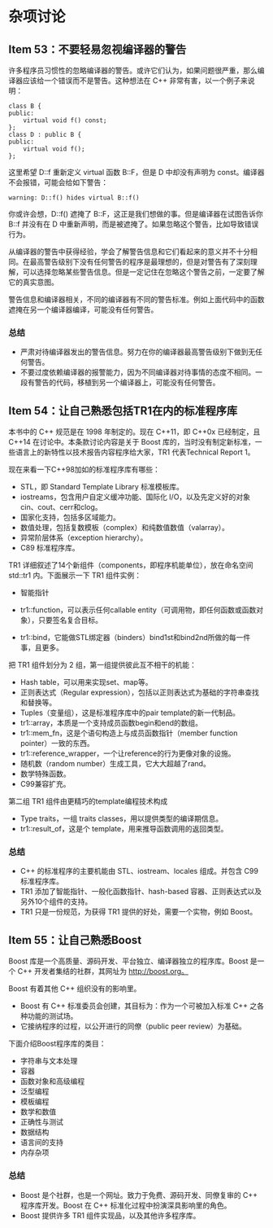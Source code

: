 # 杂项讨论

## Item 53：不要轻易忽视编译器的警告

许多程序员习惯性的忽略编译器的警告。或许它们认为，如果问题很严重，那么编译器应该给一个错误而不是警告。这种想法在 C++ 非常有害，以一个例子来说明：

```
class B {
public:
	virtual void f() const;
};
class D : public B {
public:
	virtual void f();
};
```

这里希望 D::f 重新定义 virtual 函数 B::F，但是 D 中却没有声明为 const。编译器不会报错，可能会给如下警告：

```
warning: D::f() hides virtual B::f()
```

你或许会想，D::f() 遮掩了 B::F，这正是我们想做的事。但是编译器在试图告诉你 B::f 并没有在 D 中重新声明，而是被遮掩了。如果忽略这个警告，比如导致错误行为。

从编译器的警告中获得经验，学会了解警告信息和它们看起来的意义并不十分相同。在最高警告级别下没有任何警告的程序是最理想的，但是对警告有了深刻理解，可以选择忽略某些警告信息。但是一定记住在忽略这个警告之前，一定要了解它的真实意图。

警告信息和编译器相关，不同的编译器有不同的警告标准。例如上面代码中的函数遮掩在另一个编译器编译，可能没有任何警告。

### 总结

- 严肃对待编译器发出的警告信息。努力在你的编译器最高警告级别下做到无任何警告。
- 不要过度依赖编译器的报警能力，因为不同编译器对待事情的态度不相同。一段有警告的代码，移植到另一个编译器上，可能没有任何警告。



## Item 54：让自己熟悉包括TR1在内的标准程序库

本书中的 C++ 规范是在 1998 年制定的。现在 C++11，即 C++0x 已经制定，且 C++14 在讨论中。本条款讨论内容是关于 Boost 库的，当时没有制定新标准，一些语言上的新特性以技术报告内容程序给大家，TR1 代表Technical Report 1。 

现在来看一下C++98加如的标准程序库有哪些：

- STL，即 Standard Template Library 标准模板库。
- iostreams，包含用户自定义缓冲功能、国际化 I/O，以及先定义好的对象 cin、cout、cerr和clog。
- 国家化支持，包括多区域能力。
- 数值处理，包括复数模板（complex）和纯数值数值（valarray）。
- 异常阶层体系（exception hierarchy）。
- C89 标准程序库。

TR1 详细叙述了14个新组件（components，即程序机能单位），放在命名空间 std::tr1 内。下面展示一下 TR1 组件实例：

- 智能指针

- tr1::function，可以表示任何callable entity（可调用物，即任何函数或函数对象），只要签名复合目标。

- tr1::bind，它能做STL绑定器（binders）bind1st和bind2nd所做的每一件事，且更多。


把 TR1 组件划分为 2 组，第一组提供彼此互不相干的机能：

- Hash table，可以用来实现set、map等。
- 正则表达式（Regular expression），包括以正则表达式为基础的字符串查找和替换等。
- Tuples（变量组），这是标准程序库中的pair template的新一代制品。
- tr1::array，本质是一个支持成员函数begin和end的数组。
- tr1::mem_fn，这是个语句构造上与成员函数指针（member function pointer）一致的东西。
- tr1::reference_wrapper，一个让reference的行为更像对象的设施。
- 随机数（random number）生成工具，它大大超越了rand。
- 数学特殊函数。
- C99兼容扩充。

第二组 TR1 组件由更精巧的template编程技术构成

- Type traits，一组 traits classes，用以提供类型的编译期信息。
- tr1::result_of，这是个 template，用来推导函数调用的返回类型。

### 总结

- C++ 的标准程序的主要机能由 STL、iostream、locales 组成。并包含 C99 标准程序库。
- TR1 添加了智能指针、一般化函数指针、hash-based 容器、正则表达式以及另外10个组件的支持。
- TR1 只是一份规范，为获得 TR1 提供的好处，需要一个实物，例如 Boost。
  

## Item 55：让自己熟悉Boost

Boost 库是一个高质量、源码开发、平台独立、编译器独立的程序库。Boost 是一个 C++ 开发者集结的社群，其网址为 http://boost.org。

Boost 有着其他 C++ 组织没有的影响里。

- Boost 有 C++ 标准委员会创建，其目标为：作为一个可被加入标准 C++ 之各种功能的测试场。
- 它接纳程序的过程，以公开进行的同僚（public peer review）为基础。

下面介绍Boost程序库的类目：

- 字符串与文本处理
- 容器
- 函数对象和高级编程
- 泛型编程
- 模板编程
- 数学和数值
- 正确性与测试
- 数据结构
- 语言间的支持
- 内存杂项

### 总结

- Boost 是个社群，也是一个网址。致力于免费、源码开发、同僚复审的 C++ 程序库开发。Boost 在 C++ 标准化过程中扮演深具影响里的角色。
- Boost 提供许多 TR1 组件实现品，以及其他许多程序库。
  